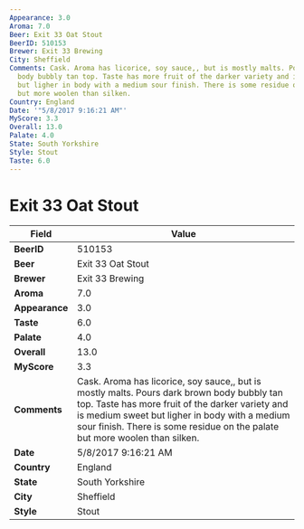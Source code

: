 ```yaml
---
Appearance: 3.0
Aroma: 7.0
Beer: Exit 33 Oat Stout
BeerID: 510153
Brewer: Exit 33 Brewing
City: Sheffield
Comments: Cask. Aroma has licorice, soy sauce,, but is mostly malts. Pours dark brown
  body bubbly tan top. Taste has more fruit of the darker variety and is medium sweet
  but ligher in body with a medium sour finish. There is some residue on the palate
  but more woolen than silken.
Country: England
Date: '"5/8/2017 9:16:21 AM"'
MyScore: 3.3
Overall: 13.0
Palate: 4.0
State: South Yorkshire
Style: Stout
Taste: 6.0
---
```


# Exit 33 Oat Stout

| Field         | Value |
|---------------|-------|
| **BeerID** | 510153 |
| **Beer** | Exit 33 Oat Stout |
| **Brewer** | Exit 33 Brewing |
| **Aroma** | 7.0 |
| **Appearance** | 3.0 |
| **Taste** | 6.0 |
| **Palate** | 4.0 |
| **Overall** | 13.0 |
| **MyScore** | 3.3 |
| **Comments** | Cask. Aroma has licorice, soy sauce,, but is mostly malts. Pours dark brown body bubbly tan top. Taste has more fruit of the darker variety and is medium sweet but ligher in body with a medium sour finish. There is some residue on the palate but more woolen than silken. |
| **Date** | 5/8/2017 9:16:21 AM |
| **Country** | England |
| **State** | South Yorkshire |
| **City** | Sheffield |
| **Style** | Stout |
